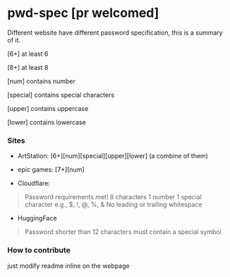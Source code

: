 # pwd-spec [pr welcomed]
Different website have different password specification, this is a summary of it.

[6+] at least 6

[8+] at least 8

[num] contains number

[special] contains special characters

[upper] contains uppercase

[lower] contains lowercase


### Sites

- ArtStation: [6+][num][special][upper][lower] (a combine of them)

- epic games: [7+][num]

- Cloudflare:

> Password requirements met!  8 characters  1 number 1 special character e.g., $, !, @, %, & No leading or trailing whitespace

- HuggingFace

> Password shorter than 12 characters must contain a special symbol

### How to contribute

just modify readme inline on the webpage
